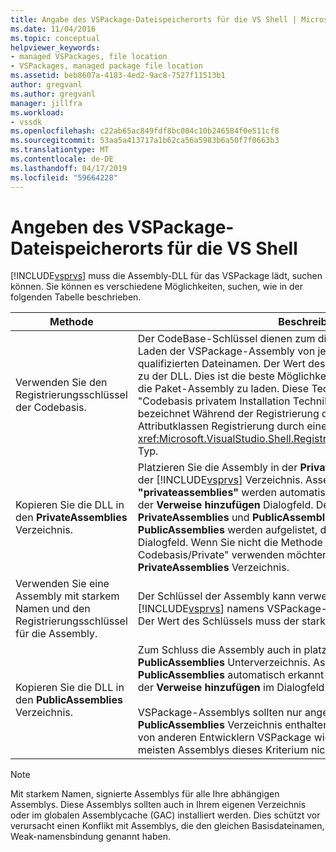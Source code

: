 ```yaml
---
title: Angabe des VSPackage-Dateispeicherorts für die VS Shell | Microsoft-Dokumentation
ms.date: 11/04/2016
ms.topic: conceptual
helpviewer_keywords:
- managed VSPackages, file location
- VSPackages, managed package file location
ms.assetid: beb8607a-4183-4ed2-9ac8-7527f11513b1
author: gregvanl
ms.author: gregvanl
manager: jillfra
ms.workload:
- vssdk
ms.openlocfilehash: c22ab65ac849fdf8bc004c10b246584f0e511cf8
ms.sourcegitcommit: 53aa5a413717a1b62ca56a5983b6a50f7f0663b3
ms.translationtype: MT
ms.contentlocale: de-DE
ms.lasthandoff: 04/17/2019
ms.locfileid: "59664228"
---
```

# <a name="specifying-vspackage-file-location-to-the-vs-shell"></a>Angeben des VSPackage-Dateispeicherorts für die VS Shell
[!INCLUDE[vsprvs](../../code-quality/includes/vsprvs_md.md)] muss die Assembly-DLL für das VSPackage lädt, suchen können. Sie können es verschiedene Möglichkeiten, suchen, wie in der folgenden Tabelle beschrieben.

| Methode | Beschreibung |
| - | - |
| Verwenden Sie den Registrierungsschlüssel der Codebasis. | Der CodeBase-Schlüssel dienen zum direkten [!INCLUDE[vsprvs](../../code-quality/includes/vsprvs_md.md)] zum Laden der VSPackage-Assembly von jedem beliebigen Pfad vollständig qualifizierten Dateinamen. Der Wert des Schlüssels sollte der Dateipfad zu der DLL. Dies ist die beste Möglichkeit, Sie haben [!INCLUDE[vsprvs](../../code-quality/includes/vsprvs_md.md)] die Paket-Assembly zu laden. Diese Technik wird manchmal als die "Codebasis privatem Installation Technik für Arbeitsverzeichnisse." bezeichnet Während der Registrierung der Wert der Codebasis an die Attributklassen Registrierung durch eine Instanz der übergeben wird die <xref:Microsoft.VisualStudio.Shell.RegistrationAttribute.RegistrationContext> Typ. |
| Kopieren Sie die DLL in den **PrivateAssemblies** Verzeichnis. | Platzieren Sie die Assembly in der **PrivateAssemblies** Unterverzeichnis der [!INCLUDE[vsprvs](../../code-quality/includes/vsprvs_md.md)] Verzeichnis. Assemblys im Verzeichnis **"privateassemblies"** werden automatisch erkannt, aber nicht sichtbar in der **Verweise hinzufügen** Dialogfeld. Der Unterschied zwischen **PrivateAssemblies** und **PublicAssemblies** ist, die Assemblys in **PublicAssemblies** werden aufgelistet, der **Verweise hinzufügen**  Dialogfeld. Wenn Sie nicht die Methode "Installationsverzeichnis Codebasis/Private" verwenden möchten, installieren Sie in der **PrivateAssemblies** Verzeichnis. |
| Verwenden Sie eine Assembly mit starkem Namen und den Registrierungsschlüssel für die Assembly. | Der Schlüssel der Assembly kann verwendet werden, um explizit zu leiten [!INCLUDE[vsprvs](../../code-quality/includes/vsprvs_md.md)] namens VSPackage-Assembly einen starken laden. Der Wert des Schlüssels muss der starke Name der Assembly. |
| Kopieren Sie die DLL in den **PublicAssemblies** Verzeichnis. | Zum Schluss die Assembly auch in platziert werden kann die **PublicAssemblies** Unterverzeichnis. Assemblys im Verzeichnis **PublicAssemblies** automatisch erkannt werden, und wird auch angezeigt, der **Verweise hinzufügen** im Dialogfeld [!INCLUDE[vsprvs](../../code-quality/includes/vsprvs_md.md)].<br /><br /> VSPackage-Assemblys sollten nur angeordnet werden, der **PublicAssemblies** Verzeichnis enthalten verwalteten Komponenten, die von anderen Entwicklern VSPackage wiederverwendet werden sollen. Die meisten Assemblys dieses Kriterium nicht erfüllen. |

> [!NOTE]
>  Mit starkem Namen, signierte Assemblys für alle Ihre abhängigen Assemblys. Diese Assemblys sollten auch in Ihrem eigenen Verzeichnis oder im globalen Assemblycache (GAC) installiert werden. Dies schützt vor verursacht einen Konflikt mit Assemblys, die den gleichen Basisdateinamen, Weak-namensbindung genannt haben.